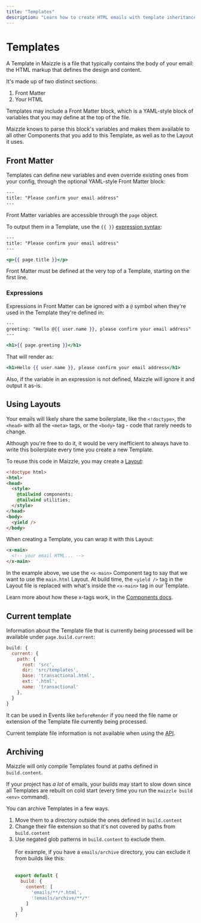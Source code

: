 ```yaml
---
title: "Templates"
description: "Learn how to create HTML emails with template inheritance in Maizzle."
---
```


# Templates

A Template in Maizzle is a file that typically contains the body of your email: the HTML markup that defines the design and content.

It's made up of two distinct sections:

1. Front Matter
2. Your HTML

Templates may include a Front Matter block, which is a YAML-style block of variables that you may define at the top of the file.

Maizzle knows to parse this block's variables and makes them available to all other Components that you add to this Template, as well as to the Layout it uses.

## Front Matter

Templates can define new variables and even override existing ones from your config, through the optional YAML-style Front Matter block:

```hbs [emails/example.html]
---
title: "Please confirm your email address"
---
```

Front Matter variables are accessible through the `page` object.

To output them in a Template, use the `{{ }}` [expression syntax](/docs/expressions):

```hbs [emails/example.html]
---
title: "Please confirm your email address"
---

<p>{{ page.title }}</p>
```

<Alert type="warning">Front Matter must be defined at the very top of a Template, starting on the first line.</Alert>

### Expressions

Expressions in Front Matter can be ignored with a `@` symbol when they're used in the Template they're defined in:

```hbs [emails/example.html]
---
greeting: "Hello @{{ user.name }}, please confirm your email address"
---

<h1>{{ page.greeting }}</h1>
```

That will render as:

```hbs [build_production/example.html]
<h1>Hello {{ user.name }}, please confirm your email address</h1>
```

Also, if the variable in an expression is not defined, Maizzle will ignore it and output it as-is.

## Using Layouts

Your emails will likely share the same boilerplate, like the `<!doctype>`, the `<head>` with all the `<meta>` tags, or the `<body>` tag - code that rarely needs to change.

Although you're free to do it, it would be very inefficient to always have to write this boilerplate every time you create a new Template.

To reuse this code in Maizzle, you may create a [Layout](/docs/layouts):

```html [layouts/main.html]
<!doctype html>
<html>
<head>
  <style>
    @tailwind components;
    @tailwind utilities;
  </style>
</head>
<body>
  <yield />
</body>
```

When creating a Template, you can wrap it with this Layout:

```html [emails/example.html]
<x-main>
  <!-- your email HTML... -->
</x-main>
```

In the example above, we use the `<x-main>` Component tag to say that we want to use the `main.html` Layout. At build time, the `<yield />` tag in the Layout file is replaced with what's inside the `<x-main>` tag in our Template.

Learn more about how these x-tags work, in the [Components docs](/docs/components#x-tag).

## Current template

Information about the Template file that is currently being processed will be available under `page.build.current`:

```js
build: {
  current: {
    path: {
      root: 'src',
      dir: 'src/templates',
      base: 'transactional.html',
      ext: '.html',
      name: 'transactional'
    },
  }
}
```

It can be used in Events like `beforeRender` if you need the file name or extension of the Template file currently being processed.

<Alert>Current template file information is not available when using the [API](/docs/api).</Alert>

## Archiving

Maizzle will only compile Templates found at paths defined in `build.content`.

If your project has _a lot_ of emails, your builds may start to slow down since all Templates are rebuilt on cold start (every time you run the `maizzle build <env>` command).

You can archive Templates in a few ways.

1. Move them to a directory outside the ones defined in `build.content`
2. Change their file extension so that it's not covered by paths from `build.content`
3. Use negated glob patterns in `build.content` to exclude them.
    <br><br>
    For example, if you have a `emails/archive` directory, you can exclude it from builds like this:
    <br><br>
    ```js [config.js]
    export default {
      build: {
        content: [
          'emails/**/*.html',
          '!emails/archive/**/*'
        ]
      }
    }
    ```
